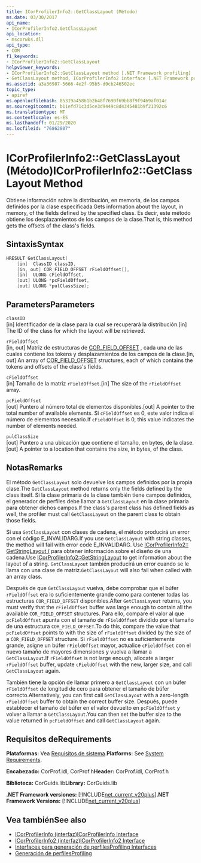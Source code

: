 ```yaml
---
title: ICorProfilerInfo2::GetClassLayout (Método)
ms.date: 03/30/2017
api_name:
- ICorProfilerInfo2.GetClassLayout
api_location:
- mscorwks.dll
api_type:
- COM
f1_keywords:
- ICorProfilerInfo2::GetClassLayout
helpviewer_keywords:
- ICorProfilerInfo2::GetClassLayout method [.NET Framework profiling]
- GetClassLayout method, ICorProfilerInfo2 interface [.NET Framework profiling]
ms.assetid: a3a36987-5666-4e2f-95b5-d0cb246502ec
topic_type:
- apiref
ms.openlocfilehash: 85319a45861b2b48f7690f69bb8f9f9469af014c
ms.sourcegitcommit: b11efd71c3d5ce3d9449c8d4345481b9f21392c6
ms.translationtype: MT
ms.contentlocale: es-ES
ms.lasthandoff: 01/29/2020
ms.locfileid: "76862807"
---
```

# <a name="icorprofilerinfo2getclasslayout-method"></a><span data-ttu-id="b34db-102">ICorProfilerInfo2::GetClassLayout (Método)</span><span class="sxs-lookup"><span data-stu-id="b34db-102">ICorProfilerInfo2::GetClassLayout Method</span></span>
<span data-ttu-id="b34db-103">Obtiene información sobre la distribución, en memoria, de los campos definidos por la clase especificada.</span><span class="sxs-lookup"><span data-stu-id="b34db-103">Gets information about the layout, in memory, of the fields defined by the specified class.</span></span> <span data-ttu-id="b34db-104">Es decir, este método obtiene los desplazamientos de los campos de la clase.</span><span class="sxs-lookup"><span data-stu-id="b34db-104">That is, this method gets the offsets of the class's fields.</span></span>  
  
## <a name="syntax"></a><span data-ttu-id="b34db-105">Sintaxis</span><span class="sxs-lookup"><span data-stu-id="b34db-105">Syntax</span></span>  
  
```cpp  
HRESULT GetClassLayout(  
    [in]  ClassID classID,  
    [in, out] COR_FIELD_OFFSET rFieldOffset[],  
    [in]  ULONG cFieldOffset,  
    [out] ULONG *pcFieldOffset,  
    [out] ULONG *pulClassSize);  
```  
  
## <a name="parameters"></a><span data-ttu-id="b34db-106">Parameters</span><span class="sxs-lookup"><span data-stu-id="b34db-106">Parameters</span></span>  
 `classID`  
 <span data-ttu-id="b34db-107">[in] Identificador de la clase para la cual se recuperará la distribución.</span><span class="sxs-lookup"><span data-stu-id="b34db-107">[in] The ID of the class for which the layout will be retrieved.</span></span>  
  
 `rFieldOffset`  
 <span data-ttu-id="b34db-108">[in, out] Matriz de estructuras de [COR_FIELD_OFFSET](../../../../docs/framework/unmanaged-api/metadata/cor-field-offset-structure.md) , cada una de las cuales contiene los tokens y desplazamientos de los campos de la clase.</span><span class="sxs-lookup"><span data-stu-id="b34db-108">[in, out] An array of [COR_FIELD_OFFSET](../../../../docs/framework/unmanaged-api/metadata/cor-field-offset-structure.md) structures, each of which contains the tokens and offsets of the class's fields.</span></span>  
  
 `cFieldOffset`  
 <span data-ttu-id="b34db-109">[in] Tamaño de la matriz `rFieldOffset`.</span><span class="sxs-lookup"><span data-stu-id="b34db-109">[in] The size of the `rFieldOffset` array.</span></span>  
  
 `pcFieldOffset`  
 <span data-ttu-id="b34db-110">[out] Puntero al número total de elementos disponibles.</span><span class="sxs-lookup"><span data-stu-id="b34db-110">[out] A pointer to the total number of available elements.</span></span> <span data-ttu-id="b34db-111">Si `cFieldOffset` es 0, este valor indica el número de elementos necesario.</span><span class="sxs-lookup"><span data-stu-id="b34db-111">If `cFieldOffset` is 0, this value indicates the number of elements needed.</span></span>  
  
 `pulClassSize`  
 <span data-ttu-id="b34db-112">[out] Puntero a una ubicación que contiene el tamaño, en bytes, de la clase.</span><span class="sxs-lookup"><span data-stu-id="b34db-112">[out] A pointer to a location that contains the size, in bytes, of the class.</span></span>  
  
## <a name="remarks"></a><span data-ttu-id="b34db-113">Notas</span><span class="sxs-lookup"><span data-stu-id="b34db-113">Remarks</span></span>  
 <span data-ttu-id="b34db-114">El método `GetClassLayout` solo devuelve los campos definidos por la propia clase.</span><span class="sxs-lookup"><span data-stu-id="b34db-114">The `GetClassLayout` method returns only the fields defined by the class itself.</span></span> <span data-ttu-id="b34db-115">Si la clase primaria de la clase también tiene campos definidos, el generador de perfiles debe llamar a `GetClassLayout` en la clase primaria para obtener dichos campos.</span><span class="sxs-lookup"><span data-stu-id="b34db-115">If the class's parent class has defined fields as well, the profiler must call `GetClassLayout` on the parent class to obtain those fields.</span></span>  
  
 <span data-ttu-id="b34db-116">Si usa `GetClassLayout` con clases de cadena, el método producirá un error con el código E_INVALIDARG.</span><span class="sxs-lookup"><span data-stu-id="b34db-116">If you use `GetClassLayout` with string classes, the method will fail with error code E_INVALIDARG.</span></span> <span data-ttu-id="b34db-117">Use [ICorProfilerInfo2:: GetStringLayout (](icorprofilerinfo2-getstringlayout-method.md) para obtener información sobre el diseño de una cadena.</span><span class="sxs-lookup"><span data-stu-id="b34db-117">Use [ICorProfilerInfo2::GetStringLayout](icorprofilerinfo2-getstringlayout-method.md) to get information about the layout of a string.</span></span> <span data-ttu-id="b34db-118">`GetClassLayout` también producirá un error cuando se le llama con una clase de matriz.</span><span class="sxs-lookup"><span data-stu-id="b34db-118">`GetClassLayout` will also fail when called with an array class.</span></span>  
  
 <span data-ttu-id="b34db-119">Después de que `GetClassLayout` vuelva, debe comprobar que el búfer `rFieldOffset` era lo suficientemente grande como para contener todas las estructuras `COR_FIELD_OFFSET` disponibles.</span><span class="sxs-lookup"><span data-stu-id="b34db-119">After `GetClassLayout` returns, you must verify that the `rFieldOffset` buffer was large enough to contain all the available `COR_FIELD_OFFSET` structures.</span></span> <span data-ttu-id="b34db-120">Para ello, compare el valor al que `pcFieldOffset` apunta con el tamaño de `rFieldOffset` dividido por el tamaño de una estructura `COR_FIELD_OFFSET`.</span><span class="sxs-lookup"><span data-stu-id="b34db-120">To do this, compare the value that `pcFieldOffset` points to with the size of `rFieldOffset` divided by the size of a `COR_FIELD_OFFSET` structure.</span></span> <span data-ttu-id="b34db-121">Si `rFieldOffset` no es suficientemente grande, asigne un búfer `rFieldOffset` mayor, actualice `cFieldOffset` con el nuevo tamaño de mayores dimensiones y vuelva a llamar a `GetClassLayout`.</span><span class="sxs-lookup"><span data-stu-id="b34db-121">If `rFieldOffset` is not large enough, allocate a larger `rFieldOffset` buffer, update `cFieldOffset` with the new, larger size, and call `GetClassLayout` again.</span></span>  
  
 <span data-ttu-id="b34db-122">También tiene la opción de llamar primero a `GetClassLayout` con un búfer `rFieldOffset` de longitud de cero para obtener el tamaño de búfer correcto.</span><span class="sxs-lookup"><span data-stu-id="b34db-122">Alternatively, you can first call `GetClassLayout` with a zero-length `rFieldOffset` buffer to obtain the correct buffer size.</span></span> <span data-ttu-id="b34db-123">Después, puede establecer el tamaño del búfer en el valor devuelto en `pcFieldOffset` y volver a llamar a `GetClassLayout`.</span><span class="sxs-lookup"><span data-stu-id="b34db-123">You can then set the buffer size to the value returned in `pcFieldOffset` and call `GetClassLayout` again.</span></span>  
  
## <a name="requirements"></a><span data-ttu-id="b34db-124">Requisitos de</span><span class="sxs-lookup"><span data-stu-id="b34db-124">Requirements</span></span>  
 <span data-ttu-id="b34db-125">**Plataformas:** Vea [Requisitos de sistema](../../../../docs/framework/get-started/system-requirements.md).</span><span class="sxs-lookup"><span data-stu-id="b34db-125">**Platforms:** See [System Requirements](../../../../docs/framework/get-started/system-requirements.md).</span></span>  
  
 <span data-ttu-id="b34db-126">**Encabezado:** CorProf.idl, CorProf.h</span><span class="sxs-lookup"><span data-stu-id="b34db-126">**Header:** CorProf.idl, CorProf.h</span></span>  
  
 <span data-ttu-id="b34db-127">**Biblioteca:** CorGuids.lib</span><span class="sxs-lookup"><span data-stu-id="b34db-127">**Library:** CorGuids.lib</span></span>  
  
 <span data-ttu-id="b34db-128">**.NET Framework versiones:** [!INCLUDE[net_current_v20plus](../../../../includes/net-current-v20plus-md.md)]</span><span class="sxs-lookup"><span data-stu-id="b34db-128">**.NET Framework Versions:** [!INCLUDE[net_current_v20plus](../../../../includes/net-current-v20plus-md.md)]</span></span>  
  
## <a name="see-also"></a><span data-ttu-id="b34db-129">Vea también</span><span class="sxs-lookup"><span data-stu-id="b34db-129">See also</span></span>

- [<span data-ttu-id="b34db-130">ICorProfilerInfo (interfaz)</span><span class="sxs-lookup"><span data-stu-id="b34db-130">ICorProfilerInfo Interface</span></span>](icorprofilerinfo-interface.md)
- [<span data-ttu-id="b34db-131">ICorProfilerInfo2 (interfaz)</span><span class="sxs-lookup"><span data-stu-id="b34db-131">ICorProfilerInfo2 Interface</span></span>](icorprofilerinfo2-interface.md)
- [<span data-ttu-id="b34db-132">Interfaces para generación de perfiles</span><span class="sxs-lookup"><span data-stu-id="b34db-132">Profiling Interfaces</span></span>](profiling-interfaces.md)
- [<span data-ttu-id="b34db-133">Generación de perfiles</span><span class="sxs-lookup"><span data-stu-id="b34db-133">Profiling</span></span>](index.md)
